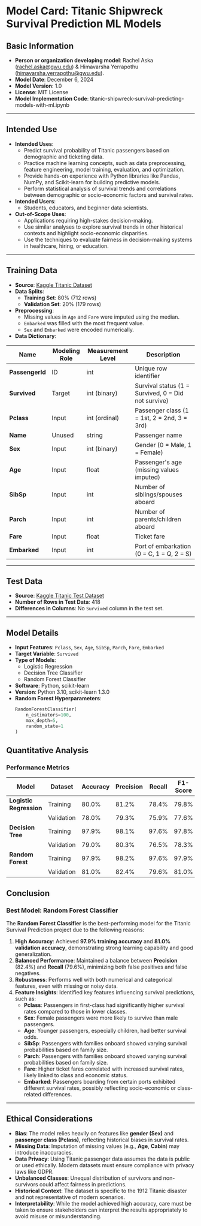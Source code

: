 # **Model Card: Titanic Shipwreck Survival Prediction ML Models**
## **Basic Information**
- **Person or organization developing model**: Rachel Aska (rachel.aska@gwu.edu) & Himavarsha Yerrapothu (himavarsha.yerrapothu@gwu.edu).
- **Model Date**: December 6, 2024
- **Model Version**: 1.0
- **License**: MIT License
- **Model Implementation Code**: titanic-shipwreck-survival-predicting-models-with-ml.ipynb

---
## **Intended Use**
- **Intended Uses**: 
  - Predict survival probability of Titanic passengers based on demographic and ticketing data.
  - Practice machine learning concepts, such as data preprocessing, feature engineering, model training, evaluation, and optimization.
  - Provide hands-on experience with Python libraries like Pandas, NumPy, and Scikit-learn for building predictive models.
  - Perform statistical analysis of survival trends and correlations between demographic or socio-economic factors and survival rates.
- **Intended Users**:
  - Students, educators, and beginner data scientists.
- **Out-of-Scope Uses**:
  - Applications requiring high-stakes decision-making.
  - Use similar analyses to explore survival trends in other historical contexts and highlight socio-economic disparities.
  - Use the techniques to evaluate fairness in decision-making systems in healthcare, hiring, or education.
---


## **Training Data**
- **Source**: [Kaggle Titanic Dataset](https://www.kaggle.com/c/titanic/data)
- **Data Splits**:
  - **Training Set**: 80% (712 rows)
  - **Validation Set**: 20% (179 rows)
- **Preprocessing**:
  - Missing values in `Age` and `Fare` were imputed using the median.
  - `Embarked` was filled with the most frequent value.
  - `Sex` and `Embarked` were encoded numerically.
- **Data Dictionary**:

| Name            | Modeling Role | Measurement Level | Description                                        |
|-----------------|---------------|-------------------|-----------------------------------------------     |
| **PassengerId** | ID            | int               | Unique row identifier                              |
| **Survived**    | Target        | int (binary)      | Survival status (1 = Survived, 0 = Did not survive)|
| **Pclass**      | Input         | int (ordinal)     | Passenger class (1 = 1st, 2 = 2nd, 3 = 3rd)        |
| **Name**        | Unused        | string            | Passenger name                                     |
| **Sex**         | Input         | int (binary)      | Gender (0 = Male, 1 = Female)                      |
| **Age**         | Input         | float             | Passenger's age (missing values imputed)           |
| **SibSp**       | Input         | int               | Number of siblings/spouses aboard                  |
| **Parch**       | Input         | int               | Number of parents/children aboard                  |
| **Fare**        | Input         | float             | Ticket fare                                        |
| **Embarked**    | Input         | int               | Port of embarkation (0 = C, 1 = Q, 2 = S)          |

---

## **Test Data**
- **Source**: [Kaggle Titanic Test Dataset](https://www.kaggle.com/c/titanic/data)
- **Number of Rows in Test Data**: 418
- **Differences in Columns**: No `Survived` column in the test set.

---

## **Model Details**
- **Input Features**: `Pclass`, `Sex`, `Age`, `SibSp`, `Parch`, `Fare`, `Embarked`
- **Target Variable**: `Survived`
- **Type of Models**: 
  - Logistic Regression
  - Decision Tree Classifier
  - Random Forest Classifier
- **Software**: Python, scikit-learn
- **Version**: Python 3.10, scikit-learn 1.3.0
- **Random Forest Hyperparameters**:
  ```python
  RandomForestClassifier(
      n_estimators=100,
      max_depth=5,
      random_state=1
  )


## **Quantitative Analysis**

### **Performance Metrics**

| Model                  | Dataset       | Accuracy | Precision | Recall | F1-Score |
|------------------------|---------------|----------|-----------|--------|----------|
| **Logistic Regression**| Training      | 80.0%    | 81.2%     | 78.4%  | 79.8%    |
|                        | Validation    | 78.0%    | 79.3%     | 75.9%  | 77.6%    |
| **Decision Tree**      | Training      | 97.9%    | 98.1%     | 97.6%  | 97.8%    |
|                        | Validation    | 79.0%    | 80.3%     | 76.5%  | 78.3%    |
| **Random Forest**      | Training      | 97.9%    | 98.2%     | 97.6%  | 97.9%    |
|                        | Validation    | 81.0%    | 82.4%     | 79.6%  | 81.0%    |

## **Conclusion**

### **Best Model: Random Forest Classifier**

The **Random Forest Classifier** is the best-performing model for the Titanic Survival Prediction project due to the following reasons:

1. **High Accuracy**: Achieved **97.9% training accuracy** and **81.0% validation accuracy**, demonstrating strong learning capability and good generalization.
2. **Balanced Performance**: Maintained a balance between **Precision** (82.4%) and **Recall** (79.6%), minimizing both false positives and false negatives.
3. **Robustness**: Performs well with both numerical and categorical features, even with missing or noisy data.
4. **Feature Insights**: Identified key features influencing survival predictions, such as:
   - **Pclass**: Passengers in first-class had significantly higher survival rates compared to those in lower classes.
   - **Sex**: Female passengers were more likely to survive than male passengers.
   - **Age**: Younger passengers, especially children, had better survival odds.
   - **SibSp**: Passengers with families onboard showed varying survival probabilities based on family size.
   - **Parch**: Passengers with families onboard showed varying survival probabilities based on family size.
   - **Fare**: Higher ticket fares correlated with increased survival rates, likely linked to class and economic status.
   - **Embarked**: Passengers boarding from certain ports exhibited different survival rates, possibly reflecting socio-economic or class-related differences.
     
---

## **Ethical Considerations**

- **Bias**: The model relies heavily on features like **gender (Sex)** and **passenger class (Pclass)**, reflecting historical biases in survival rates.
- **Missing Data**: Imputation of missing values (e.g., **Age**, **Cabin**) may introduce inaccuracies.
- **Data Privacy**: Using Titanic passenger data assumes the data is public or used ethically. Modern datasets must ensure compliance with privacy laws like GDPR.
- **Unbalanced Classes**: Unequal distribution of survivors and non-survivors could affect fairness in predictions.
- **Historical Context**: The dataset is specific to the 1912 Titanic disaster and not representative of modern scenarios.
- **Interpretability**: While the model achieved high accuracy, care must be taken to ensure stakeholders can interpret the results appropriately to avoid misuse or misunderstanding.
